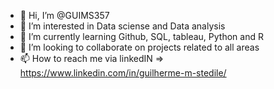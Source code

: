- 👋 Hi, I’m @GUIMS357
- 👀 I’m interested in Data sciense and Data analysis
- 🌱 I’m currently learning Github, SQL, tableau, Python and R
- 💞️ I’m looking to collaborate on projects related to all areas 
- 📫 How to reach me via linkedIN => https://www.linkedin.com/in/guilherme-m-stedile/

<!---
GUIMS357/GUIMS357 is a ✨ special ✨ repository because its `README.md` (this file) appears on your GitHub profile.
You can click the Preview link to take a look at your changes.
--->
